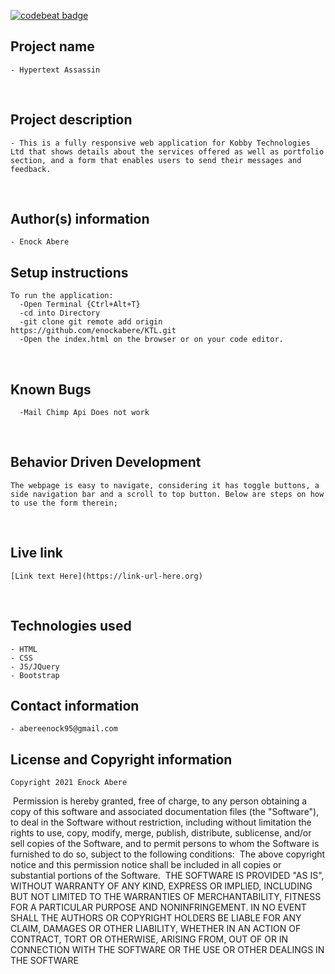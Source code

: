 [![codebeat badge](https://codebeat.co/badges/7bbb17b5-2cde-4108-aac0-eefcd439cf9f)](https://codebeat.co/projects/github-com-enockabere-ktl-master)
## Project name
    - Hypertext Assassin
​
## Project description
    - This is a fully responsive web application for Kobby Technologies Ltd that shows details about the services offered as well as portfolio section, and a form that enables users to send their messages and feedback.

​
## Author(s) information
    - Enock Abere

## Setup instructions
    To run the application:
      -Open Terminal {Ctrl+Alt+T}
      -cd into Directory
      -git clone git remote add origin https://github.com/enockabere/KTL.git
      -Open the index.html on the browser or on your code editor.
​
## Known Bugs
      -Mail Chimp Api Does not work
​
## Behavior Driven Development
    The webpage is easy to navigate, considering it has toggle buttons, a side navigation bar and a scroll to top button. Below are steps on how to use the form therein;
​
## Live link
    [Link text Here](https://link-url-here.org)
​
## Technologies used
    - HTML
    - CSS
    - JS/JQuery
    - Bootstrap

## Contact information
    - abereenock95@gmail.com

## License and Copyright information
    Copyright 2021 Enock Abere
​
    Permission is hereby granted, free of charge, to any person obtaining a copy of this software and associated documentation files (the "Software"), to deal in the Software without restriction, including without limitation the rights to use, copy, modify, merge, publish, distribute, sublicense, and/or sell copies of the Software, and to permit persons to whom the Software is furnished to do so, subject to the following conditions:
​
    The above copyright notice and this permission notice shall be included in all copies or substantial portions of the Software.
​
    THE SOFTWARE IS PROVIDED "AS IS", WITHOUT WARRANTY OF ANY KIND, EXPRESS OR IMPLIED, INCLUDING BUT NOT LIMITED TO THE WARRANTIES OF MERCHANTABILITY, FITNESS FOR A PARTICULAR PURPOSE AND NONINFRINGEMENT. IN NO EVENT SHALL THE AUTHORS OR COPYRIGHT HOLDERS BE LIABLE FOR ANY CLAIM, DAMAGES OR OTHER LIABILITY, WHETHER IN AN ACTION OF CONTRACT, TORT OR OTHERWISE, ARISING FROM, OUT OF OR IN CONNECTION WITH THE SOFTWARE OR THE USE OR OTHER DEALINGS IN THE SOFTWARE
